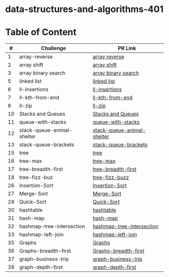 # data-structures-and-algorithms-401

# Table of Content 

|#|Challenge|PR Link|
|----|-----|-------|
|1|array-reverse|[array reverse](./challenges/array/array_reverse/README.md)|
|2|array shift|[array shift](./challenges/array/array_shift/README.md)|
|3|array binary search|[array binary search](./challenges/array/array_binary_search/README.md)|
|5|linked list|[linked list](./data-structures/linked_list/README.md)|
|6|ll-insertions|[ll-insertions](./data-structures/linked_list/README.md)|
|7|ll-kth-from-end|[ll-kth-from-end](./data-structures/linked_list/README.md)|
|8|ll-zip|[ll-zip](./challenges/linked_list/ll-zip/README.md)|
|10|Stacks and Queues|[Stacks and Queues](./data-structures/stack-and-queue/README.md)|
|11|queue-with-stacks|[queue-with-stacks](./challenges/queue_and_stack/queue-with-stacks/README.md)|
|12|stack-queue-animal-shelter|[stack-queue-animal-shelter](./challenges/queue_and_stack/stack_queue_animal_shelter/README.md)|
|13|stack-queue-brackets|[stack-queue-brackets](./challenges/queue_and_stack/stack-queue-brackets/README.md)|
|15|tree|[tree](./data-structures/trees/README.md)|
|16|tree-max|[tree-max](./data-structures/trees/README.md)|
|17|tree-breadth-first|[tree-breadth-first](./challenges/tree/tree-breadth-first/README.md)|
|18|tree-fizz-buz|[tree-fizz-buzz](./challenges/tree/tree-fizz-buzz/README.md)|
|26|Insertion-Sort|[Insertion-Sort](./challenges/array/insertion-sort/README.md)|
|27|Merge-Sort|[Merge-Sort](./challenges/array/merge_sort/README.md)|
|28|Quick-Sort|[Quick-Sort](./challenges/array/quick_sort/README.md)|
|30|hashtable|[hashtable](./data-structures/hashtable/README.md)|
|31|hash-map|[hash-map](./challenges/hash_table/hashmap-repeated-word/README.md)|
|32|hashmap-tree-intersection|[hashmap-tree-intersection](./challenges/hash_table/hashmap-tree-intersection/README.md)|
|33|hashmap-left-join|[hashmap-left-join](./challenges/hash_table/hashmap-left-join/README.md)|
|35|Graphs|[Graphs](./data-structures/graph/README.md)|
|36|Graphs-breadth-first|[Graphs-breadth-first](./data-structures/graph/README_BF.md)|
|37|graph-business-trip|[graph-business-trip](./challenges/graph/graph_business_trip/README.md)|
|38|graph-depth-first|[graph-depth-first](./data-structures/graph/README_DF.md)|




